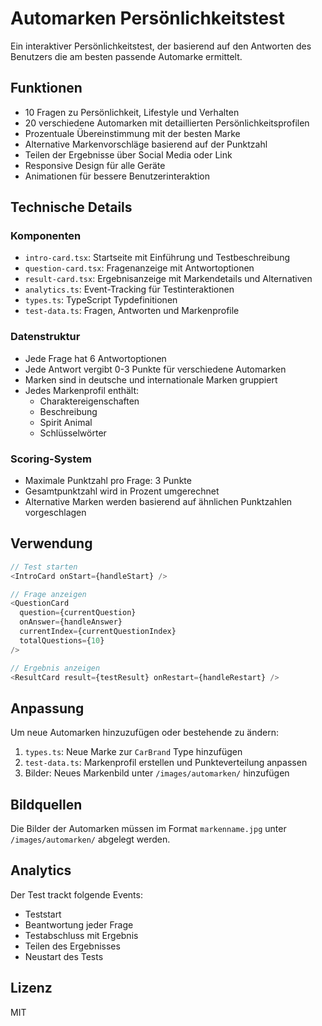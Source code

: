 # Automarken Persönlichkeitstest

Ein interaktiver Persönlichkeitstest, der basierend auf den Antworten des Benutzers die am besten passende Automarke ermittelt.

## Funktionen

- 10 Fragen zu Persönlichkeit, Lifestyle und Verhalten
- 20 verschiedene Automarken mit detaillierten Persönlichkeitsprofilen
- Prozentuale Übereinstimmung mit der besten Marke
- Alternative Markenvorschläge basierend auf der Punktzahl
- Teilen der Ergebnisse über Social Media oder Link
- Responsive Design für alle Geräte
- Animationen für bessere Benutzerinteraktion

## Technische Details

### Komponenten

- `intro-card.tsx`: Startseite mit Einführung und Testbeschreibung
- `question-card.tsx`: Fragenanzeige mit Antwortoptionen
- `result-card.tsx`: Ergebnisanzeige mit Markendetails und Alternativen
- `analytics.ts`: Event-Tracking für Testinteraktionen
- `types.ts`: TypeScript Typdefinitionen
- `test-data.ts`: Fragen, Antworten und Markenprofile

### Datenstruktur

- Jede Frage hat 6 Antwortoptionen
- Jede Antwort vergibt 0-3 Punkte für verschiedene Automarken
- Marken sind in deutsche und internationale Marken gruppiert
- Jedes Markenprofil enthält:
  - Charaktereigenschaften
  - Beschreibung
  - Spirit Animal
  - Schlüsselwörter

### Scoring-System

- Maximale Punktzahl pro Frage: 3 Punkte
- Gesamtpunktzahl wird in Prozent umgerechnet
- Alternative Marken werden basierend auf ähnlichen Punktzahlen vorgeschlagen

## Verwendung

```typescript
// Test starten
<IntroCard onStart={handleStart} />

// Frage anzeigen
<QuestionCard
  question={currentQuestion}
  onAnswer={handleAnswer}
  currentIndex={currentQuestionIndex}
  totalQuestions={10}
/>

// Ergebnis anzeigen
<ResultCard result={testResult} onRestart={handleRestart} />
```

## Anpassung

Um neue Automarken hinzuzufügen oder bestehende zu ändern:

1. `types.ts`: Neue Marke zur `CarBrand` Type hinzufügen
2. `test-data.ts`: Markenprofil erstellen und Punkteverteilung anpassen
3. Bilder: Neues Markenbild unter `/images/automarken/` hinzufügen

## Bildquellen

Die Bilder der Automarken müssen im Format `markenname.jpg` unter `/images/automarken/` abgelegt werden.

## Analytics

Der Test trackt folgende Events:

- Teststart
- Beantwortung jeder Frage
- Testabschluss mit Ergebnis
- Teilen des Ergebnisses
- Neustart des Tests

## Lizenz

MIT
